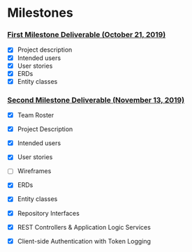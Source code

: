 # Milestones



### [First Milestone Deliverable (October 21, 2019)](https://deep-dive-coding-java-cohort-8.github.io/2019/10/17/capstone-milestone-1-rubric.html)
+ [x] Project description
+ [x] Intended users
+ [x] User stories
+ [x] ERDs 
+ [x] Entity classes

### [Second Milestone Deliverable (November 13, 2019)](https://deep-dive-coding-java-cohort-8.github.io/2019/11/03/capstone-milestone-2-rubric.html)

+ [x] Team Roster
+ [x] Project Description 
+ [x] Intended users
+ [x] User stories
+ [ ] Wireframes
+ [x] ERDs
+ [x] Entity classes
+ [x] Repository Interfaces 
+ [x] REST Controllers & Application Logic Services 
+ [x] Client-side Authentication with Token Logging

